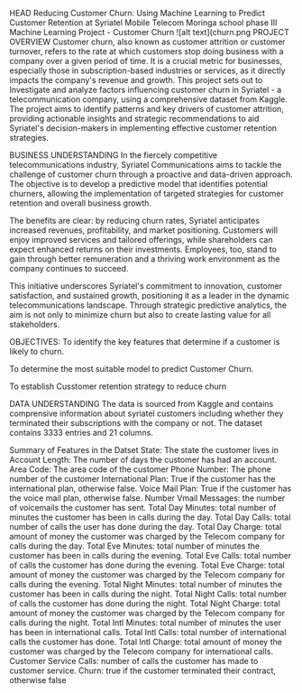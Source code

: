  HEAD
Reducing Customer Churn: Using Machine Learning to Predict Customer Retention at Syriatel Mobile Telecom
Moringa school phase III
 Machine Learning Project - Customer Churn
![alt text](churn.png
PROJECT OVERVIEW
Customer churn, also known as customer attrition or customer turnover, refers to the rate at which customers stop doing business with a company over a given period of time. It is a crucial metric for businesses, especially those in subscription-based industries or services, as it directly impacts the company's revenue and growth.
This project sets out to Investigate and analyze factors influencing customer churn in Syriatel - a telecommunication company, using a comprehensive dataset from Kaggle. The project aims to identify patterns and key drivers of customer attrition, providing actionable insights and strategic recommendations to aid Syriatel's decision-makers in implementing effective customer retention strategies.

BUSINESS UNDERSTANDING
In the fiercely competitive telecommunications industry, Syriatel Communications aims to tackle the challenge of customer churn through a proactive and data-driven approach. The objective is to develop a predictive model that identifies potential churners, allowing the implementation of targeted strategies for customer retention and overall business growth.

The benefits are clear: by reducing churn rates, Syriatel anticipates increased revenues, profitability, and market positioning. Customers will enjoy improved services and tailored offerings, while shareholders can expect enhanced returns on their investments. Employees, too, stand to gain through better remuneration and a thriving work environment as the company continues to succeed.

This initiative underscores Syriatel's commitment to innovation, customer satisfaction, and sustained growth, positioning it as a leader in the dynamic telecommunications landscape. Through strategic predictive analytics, the aim is not only to minimize churn but also to create lasting value for all stakeholders.

OBJECTIVES:
To identify the key features that determine if a customer is likely to churn.

To determine the most suitable model to predict Customer Churn.

To establish Cusstomer retention strategy to reduce churn

DATA UNDERSTANDING
The data is sourced from Kaggle and contains comprensive information about syriatel customers including whether they terminated their subscriptions with the company or not. The dataset contains 3333 entries and 21 columns.

Summary of Features in the Datset
State: The state the customer lives in
Account Length: The number of days the customer has had an account.
Area Code: The area code of the customer
Phone Number: The phone number of the customer
International Plan: True if the customer has the international plan, otherwise false.
Voice Mail Plan: True if the customer has the voice mail plan, otherwise false.
Number Vmail Messages: the number of voicemails the customer has sent.
Total Day Minutes: total number of minutes the customer has been in calls during the day.
Total Day Calls: total number of calls the user has done during the day.
Total Day Charge: total amount of money the customer was charged by the Telecom company for calls during the day.
Total Eve Minutes: total number of minutes the customer has been in calls during the evening.
Total Eve Calls: total number of calls the customer has done during the evening.
Total Eve Charge: total amount of money the customer was charged by the Telecom company for calls during the evening.
Total Night Minutes: total number of minutes the customer has been in calls during the night.
Total Night Calls: total number of calls the customer has done during the night.
Total Night Charge: total amount of money the customer was charged by the Telecom company for calls during the night.
Total Intl Minutes: total number of minutes the user has been in international calls.
Total Intl Calls: total number of international calls the customer has done.
Total Intl Charge: total amount of money the customer was charged by the Telecom company for international calls.
Customer Service Calls: number of calls the customer has made to customer service.
Churn: true if the customer terminated their contract, otherwise false

